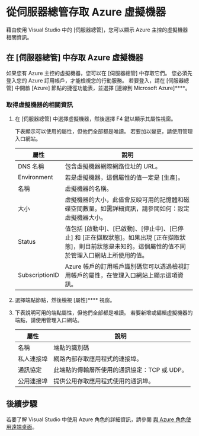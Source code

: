 <properties
   pageTitle="從伺服器總管存取 Azure 虛擬機器 | Microsoft Azure"
   description="取得如何在 Visual Studio 的 [伺服器總管] 中，檢視建立和管理 Azure 虛擬機器 (VM) 的概觀。"
   services="visual-studio-online"
   documentationCenter="na"
   authors="TomArcher"
   manager="douge"
   editor="" />
<tags
   ms.service="multiple"
   ms.devlang="dotnet"
   ms.topic="article"
   ms.tgt_pltfrm="na"
   ms.workload="multiple"
   ms.date="09/30/2015"
   ms.author="tarcher" />


# 從伺服器總管存取 Azure 虛擬機器

藉由使用 Visual Studio 中的 [伺服器總管]，您可以顯示 Azure 主控的虛擬機器相關資訊。

## 在 [伺服器總管] 中存取 Azure 虛擬機器

如果您有 Azure 主控的虛擬機器，您可以在 [伺服器總管] 中存取它們。 您必須先登入您的 Azure 訂用帳戶，才能檢視您的行動服務。 若要登入，請在 [伺服器總管] 中開啟 [Azure] 節點的捷徑功能表，並選擇 [連線到 Microsoft Azure]****。

### 取得虛擬機器的相關資訊

1. 在 [伺服器總管] 中選擇虛擬機器，然後選擇 F4 鍵以顯示其屬性視窗。

    下表顯示可以使用的屬性，但他們全部都是唯讀。 若要加以變更，請使用管理入口網站。

   | 屬性| 說明|
   |---|---|
   | DNS 名稱| 包含虛擬機器網際網路位址的 URL。|
   | Environment| 若是虛擬機器，這個屬性的值一定是 [生產]。|
   | 名稱| 虛擬機器的名稱。|
   | 大小| 虛擬機器的大小，此值會反映可用的記憶體和磁碟空間數量。如需詳細資訊，請參閱如何：設定虛擬機器大小。|
   | Status| 值包括 [啟動中]、[已啟動]、[停止中]、[已停止] 和 [正在擷取狀態]。如果出現 [正在擷取狀態]，則目前狀態是未知的。這個屬性的值不同於管理入口網站上所使用的值。|
   | SubscriptionID| Azure 帳戶的訂用帳戶識別碼您可以透過檢視訂用帳戶的屬性，在管理入口網站上顯示這項資訊。|

1. 選擇端點節點，然後檢視 [屬性]**** 視窗。

1. 下表說明可用的端點屬性，但他們全部都是唯讀。 若要新增或編輯虛擬機器的端點，請使用管理入口網站。

   | 屬性| 說明|
   |---|---|
   | 名稱| 端點的識別碼|
   | 私人連接埠| 網路內部存取應用程式的連接埠。|
   | 通訊協定| 此端點的傳輸層所使用的通訊協定：TCP 或 UDP。|
   | 公用連接埠| 提供公用存取應用程式使用的通訊埠。|


## 後續步驟

若要了解 Visual Studio 中使用 Azure 角色的詳細資訊，請參閱 [與 Azure 角色使用遠端桌面](vs-azure-tools-remote-desktop-roles.md)。





